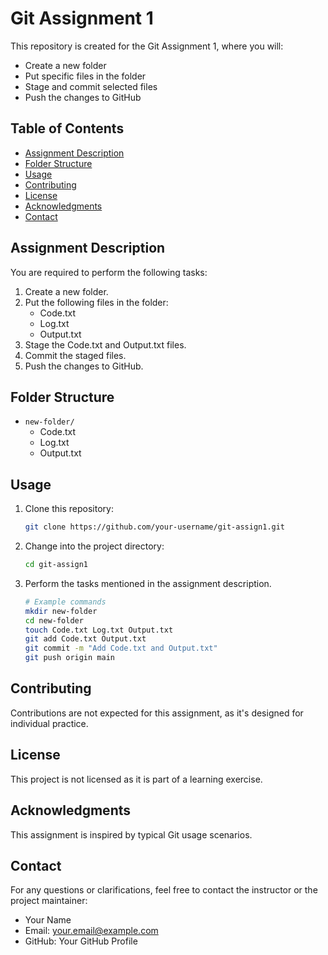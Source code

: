# Git Assignment 1

This repository is created for the Git Assignment 1, where you will:

- Create a new folder
- Put specific files in the folder
- Stage and commit selected files
- Push the changes to GitHub

## Table of Contents

- [Assignment Description](#assignment-description)
- [Folder Structure](#folder-structure)
- [Usage](#usage)
- [Contributing](#contributing)
- [License](#license)
- [Acknowledgments](#acknowledgments)
- [Contact](#contact)

## Assignment Description

You are required to perform the following tasks:

1. Create a new folder.
2. Put the following files in the folder:
   - Code.txt
   - Log.txt
   - Output.txt
3. Stage the Code.txt and Output.txt files.
4. Commit the staged files.
5. Push the changes to GitHub.

## Folder Structure

- `new-folder/`
  - Code.txt
  - Log.txt
  - Output.txt

## Usage

1. Clone this repository:

    ```bash
    git clone https://github.com/your-username/git-assign1.git
    ```

2. Change into the project directory:

    ```bash
    cd git-assign1
    ```

3. Perform the tasks mentioned in the assignment description.

    ```bash
    # Example commands
    mkdir new-folder
    cd new-folder
    touch Code.txt Log.txt Output.txt
    git add Code.txt Output.txt
    git commit -m "Add Code.txt and Output.txt"
    git push origin main
    ```

## Contributing

Contributions are not expected for this assignment, as it's designed for individual practice.

## License

This project is not licensed as it is part of a learning exercise.

## Acknowledgments

This assignment is inspired by typical Git usage scenarios.

## Contact

For any questions or clarifications, feel free to contact the instructor or the project maintainer:

- Your Name
- Email: your.email@example.com
- GitHub: Your GitHub Profile
